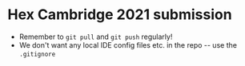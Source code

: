 # Hex Cambridge 2021 submission

- Remember to `git pull` and `git push` regularly!
- We don't want any local IDE config files etc. in the repo -- use the `.gitignore`
